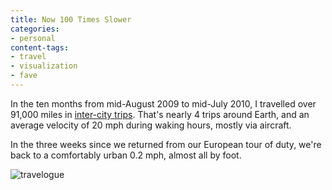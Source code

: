 ```yaml
---
title: Now 100 Times Slower
categories:
- personal
content-tags:
- travel
- visualization
- fave
---
```


In the ten months from mid-August 2009 to mid-July 2010, I travelled over 91,000 miles in [inter-city trips][1].  That's nearly 4 trips around Earth, and an average velocity of 20 mph during waking hours, mostly via aircraft.

In the three weeks since we returned from our European tour of duty, we're back to a comfortably urban 0.2 mph, almost all by foot.

![travelogue](/media/2010-08-07-slower/travelogue.png)

   [1]: http://www.tripit.com/people/gerwitz
